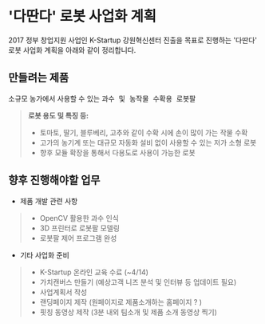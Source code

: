 '다딴다' 로봇 사업화 계획
========================

2017 정부 창업지원 사업인 K-Startup 강원혁신센터 진출을 목표로 진행하는 '다딴다' 로봇 사업화 계획을 아래와 같이 정리합니다.

## 만들려는 제품

소규모 농가에서 사용할 수 있는 <kbd>과수 및 농작물 수확용 로봇팔</kdb>
> **로봇 용도 및 특징 등:**
>- 토마토, 딸기, 블루베리, 고추와 같이 수확 시에 손이 많이 가는 작물 수확
>- 고가의 농기계 또는 대규모 자동화 설비 없이 사용할 수 있는 저가 소형 로봇
>- 향후 모듈 확장을 통해서 다용도로 사용이 가능한 로봇

## 향후 진행해야할 업무
- 제품 개발 관련 사항
>- OpenCV 활용한 과수 인식</br>
>- 3D 프린터로 로봇팔 모델링
>- 로봇팔 제어 프로그램 완성



- 기타 사업화 준비
>- K-Startup 온라인 교육 수료 (~4/14)
>- 가치캔버스 만들기 (예상고객 니즈 분석 및 인터뷰 등 업데이트 필요)
>- 사업계획서 작성
>- 랜딩페이지 제작 (원페이지로 제품소개하는 홈페이지 ? )
>- 핏칭 동영상 제작 (3분 내외 팀소개 및 제품 소개 동영상 찍기)

